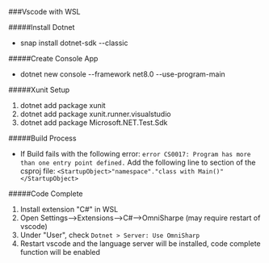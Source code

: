 ###Vscode with WSL

#####Install Dotnet
- snap install dotnet-sdk --classic

#####Create Console App
- dotnet new console --framework net8.0 --use-program-main

#####Xunit Setup
1) dotnet add package xunit
2) dotnet add package xunit.runner.visualstudio
3) dotnet add package Microsoft.NET.Test.Sdk

#####Build Process
- If Build fails with the following error:
`error CS0017: Program has more than one entry point defined.`
Add the following line to <PropertyGroup> section of the csproj file:
`<StartupObject>"namespace"."class with Main()"</StartupObject>`


#####Code Complete
1) Install extension "C#" in WSL
2) Open Settings-->Extensions-->C#-->OmniSharpe (may require restart of vscode)
3) Under "User", check `Dotnet > Server: Use OmniSharp`
4) Restart vscode and the language server will be installed, code complete function will be enabled
